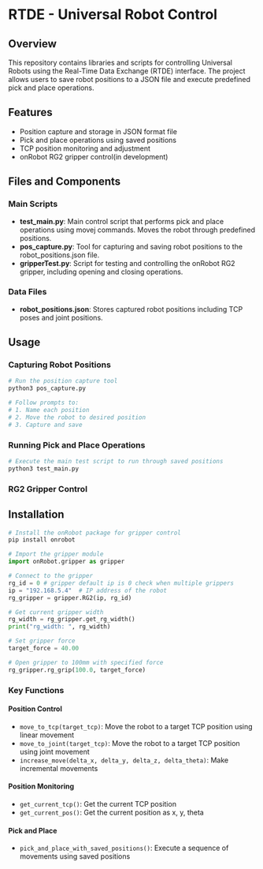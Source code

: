 # RTDE - Universal Robot Control

## Overview
This repository contains libraries and scripts for controlling Universal Robots using the Real-Time Data Exchange (RTDE) interface. The project allows users to save robot positions to a JSON file and execute predefined pick and place operations.

## Features
- Position capture and storage in JSON format file
- Pick and place operations using saved positions
- TCP position monitoring and adjustment
- onRobot RG2 gripper control(in development)



## Files and Components

### Main Scripts
- **test_main.py**: Main control script that performs pick and place operations using movej commands. Moves the robot through predefined positions.
- **pos_capture.py**: Tool for capturing and saving robot positions to the robot_positions.json file.
- **gripperTest.py**: Script for testing and controlling the onRobot RG2 gripper, including opening and closing operations.

### Data Files
- **robot_positions.json**: Stores captured robot positions including TCP poses and joint positions.

## Usage

### Capturing Robot Positions
```python
# Run the position capture tool
python3 pos_capture.py

# Follow prompts to:
# 1. Name each position
# 2. Move the robot to desired position
# 3. Capture and save
```

### Running Pick and Place Operations
```python
# Execute the main test script to run through saved positions
python3 test_main.py
```

### RG2 Gripper Control
## Installation
```bash
# Install the onRobot package for gripper control
pip install onrobot
```
```python
# Import the gripper module
import onRobot.gripper as gripper

# Connect to the gripper
rg_id = 0 # gripper default ip is 0 check when multiple grippers
ip = "192.168.5.4"  # IP address of the robot
rg_gripper = gripper.RG2(ip, rg_id)

# Get current gripper width
rg_width = rg_gripper.get_rg_width()
print("rg_width: ", rg_width)

# Set gripper force
target_force = 40.00

# Open gripper to 100mm with specified force
rg_gripper.rg_grip(100.0, target_force)
```

### Key Functions

#### Position Control
- `move_to_tcp(target_tcp)`: Move the robot to a target TCP position using linear movement
- `move_to_joint(target_tcp)`: Move the robot to a target TCP position using joint movement
- `increase_move(delta_x, delta_y, delta_z, delta_theta)`: Make incremental movements

#### Position Monitoring
- `get_current_tcp()`: Get the current TCP position
- `get_current_pos()`: Get the current position as x, y, theta

#### Pick and Place
- `pick_and_place_with_saved_positions()`: Execute a sequence of movements using saved positions
